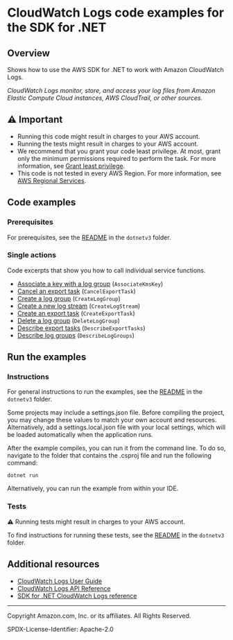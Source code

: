 <!--Generated by WRITEME on 2023-04-25 15:58:37.216428 (UTC)-->
# CloudWatch Logs code examples for the SDK for .NET

## Overview

Shows how to use the AWS SDK for .NET to work with Amazon CloudWatch Logs.

<!--custom.overview.start-->
<!--custom.overview.end-->

*CloudWatch Logs monitor, store, and access your log files from Amazon Elastic Compute Cloud instances, AWS CloudTrail, or other sources.*

## ⚠ Important

* Running this code might result in charges to your AWS account.
* Running the tests might result in charges to your AWS account.
* We recommend that you grant your code least privilege. At most, grant only the minimum permissions required to perform the task. For more information, see [Grant least privilege](https://docs.aws.amazon.com/IAM/latest/UserGuide/best-practices.html#grant-least-privilege).
* This code is not tested in every AWS Region. For more information, see [AWS Regional Services](https://aws.amazon.com/about-aws/global-infrastructure/regional-product-services).

<!--custom.important.start-->
<!--custom.important.end-->

## Code examples

### Prerequisites

For prerequisites, see the [README](../README.md#Prerequisites) in the `dotnetv3` folder.


<!--custom.prerequisites.start-->
<!--custom.prerequisites.end-->

### Single actions

Code excerpts that show you how to call individual service functions.

* [Associate a key with a log group](AssociateKmsKeyExample/AssociateKmsKey.cs#L6) (`AssociateKmsKey`)
* [Cancel an export task](CancelExportTaskExample/CancelExportTask.cs#L6) (`CancelExportTask`)
* [Create a log group](CreateLogGroupExample/CreateLogGroup.cs#L6) (`CreateLogGroup`)
* [Create a new log stream](CreateLogStreamExample/CreateLogStream.cs#L6) (`CreateLogStream`)
* [Create an export task](CreateExportTaskExample/CreateExportTask.cs#L6) (`CreateExportTask`)
* [Delete a log group](DeleteLogGroupExample/DeleteLogGroup.cs#L6) (`DeleteLogGroup`)
* [Describe export tasks](DescribeExportTasksExample/DescribeExportTasks.cs#L6) (`DescribeExportTasks`)
* [Describe log groups](DescribeLogGroupsExample/DescribeLogGroups.cs#L6) (`DescribeLogGroups`)

## Run the examples

### Instructions


For general instructions to run the examples, see the [README](../README.md#building-and-running-the-code-examples) in the `dotnetv3` folder.

Some projects may include a settings.json file. Before compiling the project,
you may change these values to match your own account and resources. Alternatively, add a settings.local.json file with
your local settings, which will be loaded automatically when the application runs.

After the example compiles, you can run it from the command line. To do so, navigate to
the folder that contains the .csproj file and run the following command:

```
dotnet run
```
Alternatively, you can run the example from within your IDE.


<!--custom.instructions.start-->
<!--custom.instructions.end-->



### Tests

⚠ Running tests might result in charges to your AWS account.


To find instructions for running these tests, see the [README](../README.md#Tests)
in the `dotnetv3` folder.



<!--custom.tests.start-->
<!--custom.tests.end-->

## Additional resources

* [CloudWatch Logs User Guide](https://docs.aws.amazon.com/AmazonCloudWatch/latest/logs/WhatIsCloudWatchLogs.html)
* [CloudWatch Logs API Reference](https://docs.aws.amazon.com/AmazonCloudWatchLogs/latest/APIReference/Welcome.html)
* [SDK for .NET CloudWatch Logs reference](https://docs.aws.amazon.com/sdkfornet/v3/apidocs/items/Cloudwatch-logs/NCloudwatch-logs.html)

<!--custom.resources.start-->
<!--custom.resources.end-->

---

Copyright Amazon.com, Inc. or its affiliates. All Rights Reserved.

SPDX-License-Identifier: Apache-2.0